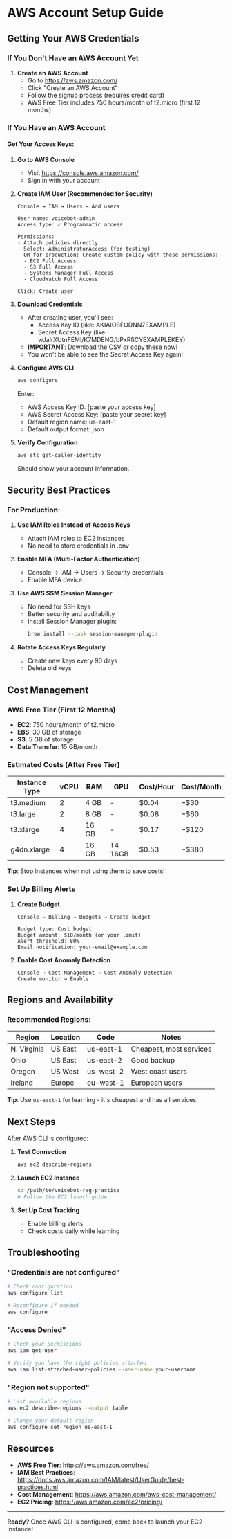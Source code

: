 # AWS Account Setup Guide

## Getting Your AWS Credentials

### If You Don't Have an AWS Account Yet

1. **Create an AWS Account**
   - Go to https://aws.amazon.com/
   - Click "Create an AWS Account"
   - Follow the signup process (requires credit card)
   - AWS Free Tier includes 750 hours/month of t2.micro (first 12 months)

### If You Have an AWS Account

#### Get Your Access Keys:

1. **Go to AWS Console**
   - Visit https://console.aws.amazon.com/
   - Sign in with your account

2. **Create IAM User (Recommended for Security)**
   ```
   Console → IAM → Users → Add users
   
   User name: voicebot-admin
   Access type: ✓ Programmatic access
   
   Permissions: 
   - Attach policies directly
   - Select: AdministratorAccess (for testing)
     OR for production: Create custom policy with these permissions:
     - EC2 Full Access
     - S3 Full Access
     - Systems Manager Full Access
     - CloudWatch Full Access
   
   Click: Create user
   ```

3. **Download Credentials**
   - After creating user, you'll see:
     - Access Key ID (like: AKIAIOSFODNN7EXAMPLE)
     - Secret Access Key (like: wJalrXUtnFEMI/K7MDENG/bPxRfiCYEXAMPLEKEY)
   - **IMPORTANT**: Download the CSV or copy these now! 
   - You won't be able to see the Secret Access Key again!

4. **Configure AWS CLI**
   ```bash
   aws configure
   ```
   
   Enter:
   - AWS Access Key ID: [paste your access key]
   - AWS Secret Access Key: [paste your secret key]
   - Default region name: us-east-1
   - Default output format: json

5. **Verify Configuration**
   ```bash
   aws sts get-caller-identity
   ```
   
   Should show your account information.

## Security Best Practices

### For Production:

1. **Use IAM Roles Instead of Access Keys**
   - Attach IAM roles to EC2 instances
   - No need to store credentials in .env

2. **Enable MFA (Multi-Factor Authentication)**
   - Console → IAM → Users → Security credentials
   - Enable MFA device

3. **Use AWS SSM Session Manager**
   - No need for SSH keys
   - Better security and auditability
   - Install Session Manager plugin:
     ```bash
     brew install --cask session-manager-plugin
     ```

4. **Rotate Access Keys Regularly**
   - Create new keys every 90 days
   - Delete old keys

## Cost Management

### AWS Free Tier (First 12 Months)

- **EC2**: 750 hours/month of t2.micro
- **EBS**: 30 GB of storage
- **S3**: 5 GB of storage
- **Data Transfer**: 15 GB/month

### Estimated Costs (After Free Tier)

| Instance Type | vCPU | RAM | GPU | Cost/Hour | Cost/Month |
|---------------|------|-----|-----|-----------|------------|
| t3.medium | 2 | 4 GB | - | $0.04 | ~$30 |
| t3.large | 2 | 8 GB | - | $0.08 | ~$60 |
| t3.xlarge | 4 | 16 GB | - | $0.17 | ~$120 |
| g4dn.xlarge | 4 | 16 GB | T4 16GB | $0.53 | ~$380 |

**Tip**: Stop instances when not using them to save costs!

### Set Up Billing Alerts

1. **Create Budget**
   ```
   Console → Billing → Budgets → Create budget
   
   Budget type: Cost budget
   Budget amount: $10/month (or your limit)
   Alert threshold: 80%
   Email notification: your-email@example.com
   ```

2. **Enable Cost Anomaly Detection**
   ```
   Console → Cost Management → Cost Anomaly Detection
   Create monitor → Enable
   ```

## Regions and Availability

### Recommended Regions:

| Region | Location | Code | Notes |
|--------|----------|------|-------|
| N. Virginia | US East | us-east-1 | Cheapest, most services |
| Ohio | US East | us-east-2 | Good backup |
| Oregon | US West | us-west-2 | West coast users |
| Ireland | Europe | eu-west-1 | European users |

**Tip**: Use `us-east-1` for learning - it's cheapest and has all services.

## Next Steps

After AWS CLI is configured:

1. **Test Connection**
   ```bash
   aws ec2 describe-regions
   ```

2. **Launch EC2 Instance**
   ```bash
   cd /path/to/voicebot-rag-practice
   # Follow the EC2 launch guide
   ```

3. **Set Up Cost Tracking**
   - Enable billing alerts
   - Check costs daily while learning

## Troubleshooting

### "Credentials are not configured"
```bash
# Check configuration
aws configure list

# Reconfigure if needed
aws configure
```

### "Access Denied"
```bash
# Check your permissions
aws iam get-user

# Verify you have the right policies attached
aws iam list-attached-user-policies --user-name your-username
```

### "Region not supported"
```bash
# List available regions
aws ec2 describe-regions --output table

# Change your default region
aws configure set region us-east-1
```

## Resources

- **AWS Free Tier**: https://aws.amazon.com/free/
- **IAM Best Practices**: https://docs.aws.amazon.com/IAM/latest/UserGuide/best-practices.html
- **Cost Management**: https://aws.amazon.com/aws-cost-management/
- **EC2 Pricing**: https://aws.amazon.com/ec2/pricing/

---

**Ready?** Once AWS CLI is configured, come back to launch your EC2 instance!

